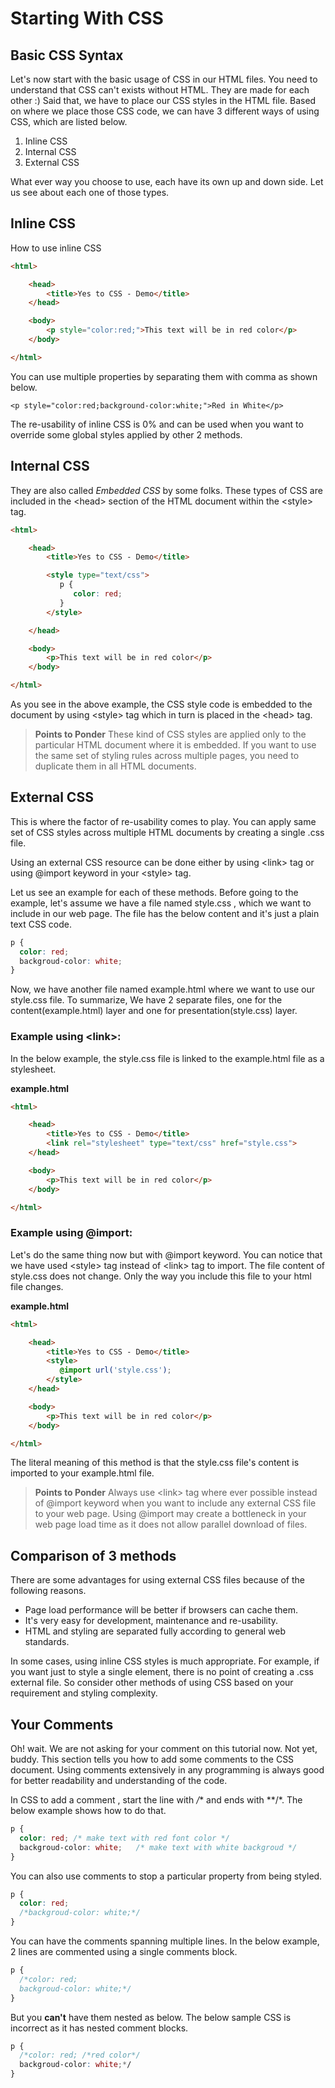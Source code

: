 Starting With CSS
=================

Basic CSS Syntax
----------------
Let's now start with the basic usage of CSS in our HTML files. You need to understand that CSS can't exists without HTML. They are made for each other :) Said that, we have to place our CSS styles in the HTML file. Based on where we place those CSS code, we can have 3 different ways of using CSS, which are listed below.

 1. Inline CSS 
 2. Internal CSS 
 3. External CSS

What ever way you choose to use, each have its own up and down side. Let us see about each one of those types.

Inline CSS
-------------
How to use inline CSS

```html
<html>

    <head>
        <title>Yes to CSS - Demo</title>
    </head>

    <body>
        <p style="color:red;">This text will be in red color</p>
    </body>

</html>
```
You can use multiple properties by separating them with comma as shown below.

    <p style="color:red;background-color:white;">Red in White</p>

The re-usability of inline CSS is 0% and can be used when you want to override some global styles applied by other 2 methods.

Internal CSS
-------------
They are also called *Embedded CSS* by some folks. These types of CSS are included in the &lt;head&gt; section of the HTML document within the &lt;style&gt; tag.

```html
<html>

    <head>
        <title>Yes to CSS - Demo</title>

        <style type="text/css">
           p {
              color: red;
           }
        </style>

    </head>

    <body>
        <p>This text will be in red color</p>
    </body>

</html>
```

As you see in the above example, the CSS style code is embedded to the document by using &lt;style&gt; tag which in turn is placed in the &lt;head&gt; tag.

> **Points to Ponder** 
> These kind of CSS styles are applied only to the particular HTML document where it is embedded. If you want to use the same set of styling rules across multiple pages, you need to duplicate them in all HTML documents.

External CSS
-------------
This is where the factor of re-usability comes to play. You can apply same set of CSS styles across multiple HTML documents by creating a single .css file. 

Using an external CSS resource can be done either by using &lt;link&gt; tag or using @import keyword in your &lt;style&gt; tag.

Let us see an example for each of these methods. Before going to the example, let's assume we have a file named style.css , which we want to include in our web page. The file has the below content and it's just a plain text CSS code.

```css
p {
  color: red;
  backgroud-color: white;
}
```

Now, we have another file named example.html where we want to use our style.css file. To summarize, We have 2 separate files, one for the content(example.html) layer and one for presentation(style.css) layer.

### Example using &lt;link&gt;: ###

In the below example, the style.css file is linked to the example.html file as a stylesheet. 

**example.html**
```html 
<html>

    <head>
        <title>Yes to CSS - Demo</title>
        <link rel="stylesheet" type="text/css" href="style.css">
    </head>

    <body>
        <p>This text will be in red color</p>
    </body>

</html>
```

### Example using @import: ###

Let's do the same thing now but with @import keyword. You can notice that we have used &lt;style&gt; tag instead of &lt;link&gt; tag to import. The file content of style.css does not change. Only the way you include this file to your html file changes.

**example.html**
```html 
<html>

    <head>
        <title>Yes to CSS - Demo</title>
        <style>
           @import url('style.css');
        </style>
    </head>

    <body>
        <p>This text will be in red color</p>
    </body>

</html>
```

The literal meaning of this method is that the style.css file's content is imported to your example.html file.

> **Points to Ponder** 
> Always use &lt;link&gt; tag where ever possible instead of @import keyword when you want to include any external CSS file to your web page. Using @import may create a bottleneck in your web page load time as it does not allow parallel download of files.

Comparison of 3 methods
-----------------------
There are some advantages for using external CSS files because of the following reasons.

 - Page load performance will be better if browsers can cache them.
 - It's very easy for development, maintenance and re-usability. 
 - HTML and styling are separated fully according to general web standards.

In some cases, using inline CSS styles is much appropriate. For example, if you want just to style a single element, there is no point of creating a .css external file. So consider other methods of using CSS based on your requirement and styling complexity. 

Your Comments
-------------
Oh! wait. We are not asking for your comment on this tutorial now. Not yet, buddy. This section tells you how to add some comments to the CSS document. Using comments extensively in any programming is always good for better readability and understanding of the code.

In CSS to add a comment , start the line with */** and ends with **/*. The below example shows how to do that.

```css
p {
  color: red; /* make text with red font color */
  backgroud-color: white;   /* make text with white backgroud */
}
```
You can also use comments to stop a particular property from being styled.

```css
p {
  color: red;
  /*backgroud-color: white;*/
}
```

You can have the comments spanning multiple lines. In the below example, 2 lines are commented using a single comments block.

```css
p {
  /*color: red;
  backgroud-color: white;*/
}
```

But you **can't** have them nested as below. The below sample CSS is incorrect as it has nested comment blocks.

```css
p {
  /*color: red; /*red color*/
  backgroud-color: white;*/
}
```
